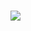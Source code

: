 
###

<div>
  <img style="100%" src="https://capsule-render.vercel.app/api?type=waving&height=100&section=header&reversal=false&text=eai&fontSize=70&fontColor=FFFFFF&fontAlign=50&fontAlignY=50&stroke=-&animation=scaleIn&descSize=20&descAlign=50&descAlignY=50&textBg=false&color=gradient"  />
</div>

###
